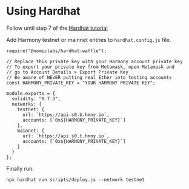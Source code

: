 # Using Hardhat

Follow until step 7 of the [Hardhat tutorial](https://hardhat.org/tutorial/)

Add Harmony testnet or mainnet entries to `hardhat.config.js` file.

```text
require("@nomiclabs/hardhat-waffle");

// Replace this private key with your Harmony account private key
// To export your private key from Metamask, open Metamask and
// go to Account Details > Export Private Key
// Be aware of NEVER putting real Ether into testing accounts
const HARMONY_PRIVATE_KEY = "YOUR HARMONY PRIVATE KEY";

module.exports = {
  solidity: "0.7.3",
  networks: {
    testnet: {
      url: `https://api.s0.b.hmny.io`,
      accounts: [`0x${HARMONY_PRIVATE_KEY}`]
    },
    mainnet: {
      url: `https://api.s0.t.hmny.io`,
      accounts: [`0x${HARMONY_PRIVATE_KEY}`]
    }
  }
};
```

Finally run: 

```text
npx hardhat run scripts/deploy.js --network testnet
```



